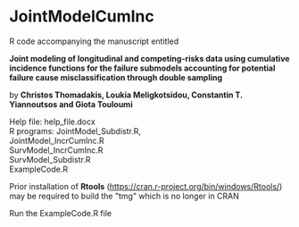 # JointModelCumInc
R code accompanying the manuscript entitled 

**Joint modeling of longitudinal and competing-risks data using cumulative incidence functions for the failure submodels accounting for potential failure cause misclassification through double sampling**

by  **Christos Thomadakis, Loukia Meligkotsidou, Constantin T. Yiannoutsos and Giota Touloumi**

Help file: help_file.docx                             
R programs: JointModel_Subdistr.R,                    
            JointModel_IncrCumInc.R                   
            SurvModel_IncrCumInc.R                   
            SurvModel_Subdistr.R                      
            ExampleCode.R                            

Prior installation of **Rtools** (https://cran.r-project.org/bin/windows/Rtools/) 
may be required to build the "tmg" which is no longer in CRAN                                                  

Run the ExampleCode.R file                               
